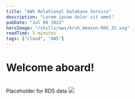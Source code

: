 ```yaml
---
title: "AWS Relational Database Service"
description: "Lorem ipsum dolor sit amet"
pubDate: "Jul 08 2022"
heroImage: "/skills/aws/Arch_Amazon-RDS_32.svg"
readTime: 5 minutes
tags: ["cloud", "AWS"]
---
```


# Welcome aboard!

<br/>
Placeholder for RDS data
<!-- ![amazon](/public/skills/aws/amazon-web-services.svg) -->
<img src="/skills/aws/amazon-web-services.svg" class="w-full">
